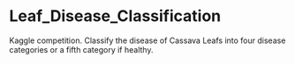 # Leaf_Disease_Classification
Kaggle competition. Classify the disease of Cassava Leafs into four disease categories or a fifth category if healthy.
